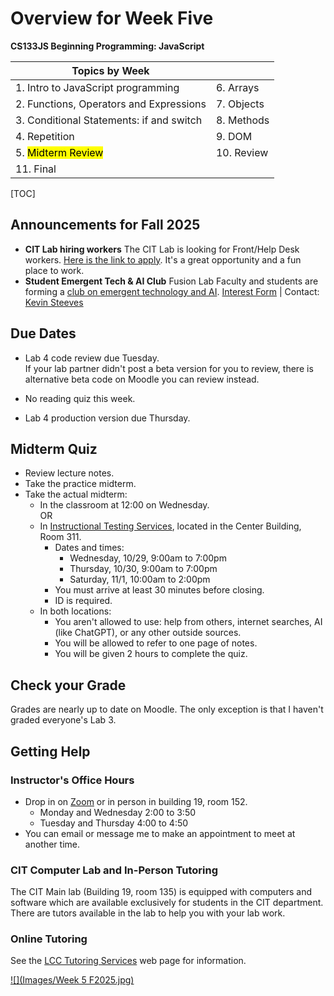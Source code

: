 <h1>Overview for Week Five</h1>

**CS133JS Beginning Programming: JavaScript**

| Topics by Week                           |            |
| ---------------------------------------- | ---------- |
| 1. Intro to JavaScript programming       | 6. Arrays  |
| 2. Functions, Operators and Expressions  | 7. Objects |
| 3. Conditional Statements: if and switch | 8. Methods |
| 4. Repetition                            | 9. DOM     |
| 5. <mark>Midterm Review</mark>           | 10. Review |
| 11. Final                                |            |



[TOC]

## Announcements for Fall 2025

- **CIT Lab hiring workers**
  The CIT Lab is looking for Front/Help Desk workers. [Here is the link to apply](https://lanecc.studentemployment.ngwebsolutions.com/JobXJobDetail.aspx?JobId=12268&s=1). It's a great opportunity and a fun place to work.
- **Student Emergent Tech & AI Club**
  Fusion Lab Faculty and students are forming a [club on emergent technology and AI](Images/ETAIClubPoster.pdf).
   [Interest Form](https://out.smore.com/e/nd345/V0ERKC?__$u__) | Contact: [Kevin Steeves](https://out.smore.com/e/nd345/X14b6G?__$u__)

## Due Dates

- Lab 4 code review due Tuesday.  
  If your lab partner didn't post a beta version for you to review, there is alternative beta code on Moodle you can review instead.

- No reading quiz this week.

- Lab 4 production version due Thursday.

## Midterm Quiz

- Review lecture notes.
- Take the practice midterm.
- Take the actual midterm:
  - In the classroom at 12:00 on Wednesday.  
    OR
  - In [Instructional Testing Services](https://www.lanecc.edu/get-support/academic-support/instructional-testing-services), located in the Center Building, Room 311.
    - Dates and times:
      - Wednesday, 10/29, 9:00am to 7:00pm
      - Thursday, 10/30, 9:00am to 7:00pm
      - Saturday, 11/1, 10:00am to 2:00pm
    - You must arrive at least 30 minutes before closing.
    - ID is required.
  - In both locations: 
    - You aren't allowed to use: help from others, internet searches, AI (like ChatGPT), or any other outside sources.
    - You will be allowed to refer to one page of notes.
    - You will be given 2 hours to complete the quiz.

## Check your Grade

Grades are nearly up to date on Moodle. The only exception is that I haven't graded everyone's Lab 3.

## Getting Help

### Instructor's Office Hours

- Drop in on [Zoom](https://lanecc.zoom.us/j/8982554800) or in person in building 19, room 152.
  - Monday and Wednesday 2:00 to 3:50
  - Tuesday and Thursday 4:00 to 4:50
- You can email or message me to make an appointment to meet at another time.

### CIT Computer Lab and In-Person Tutoring

The CIT Main lab (Building 19, room 135) is equipped with computers and software which are available exclusively for students in the CIT department. There are tutors available in the lab to help you with your lab work.

### Online Tutoring

See the [LCC Tutoring Services](https://www.lanecc.edu/tutor) web page for information.



[![](Images/Week 5 F2025.jpg)](https://lanecc.edu/resources)

